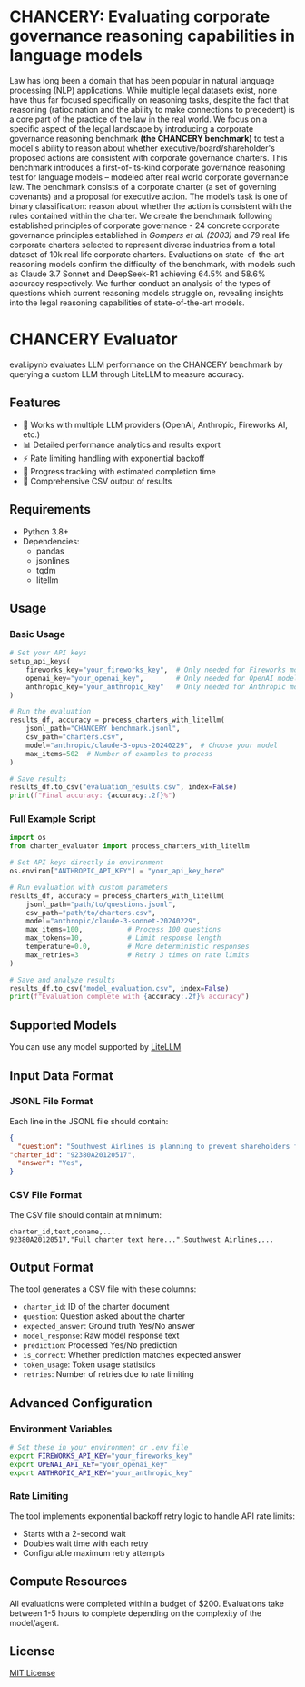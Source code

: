 # CHANCERY: Evaluating corporate governance reasoning capabilities in language models

Law has long been a domain that has been popular in natural language processing (NLP) applications. While multiple legal datasets exist, none have thus far focused specifically on reasoning tasks, despite the fact that reasoning (ratiocination and the ability to make connections to precedent) is a core part of the practice of the law in the real world. We focus on a specific aspect of the legal landscape by introducing a corporate governance reasoning benchmark **(the CHANCERY benchmark)** to test a model's ability to reason about whether executive/board/shareholder's proposed actions are consistent with corporate governance charters. This benchmark introduces a first-of-its-kind corporate governance reasoning test for language models – modeled after real world corporate governance law. The benchmark consists of a corporate charter (a set of governing covenants) and a proposal for executive action. The model’s task is one of binary classification: reason about whether the action is consistent with the rules contained within the charter. We create the benchmark following established principles of corporate governance - 24 concrete corporate governance principles established in *Gompers et al. (2003)* and 79 real life corporate charters selected to represent diverse industries from a total dataset of 10k real life corporate charters. Evaluations on state-of-the-art reasoning models confirm the difficulty of the benchmark, with models such as Claude 3.7 Sonnet and DeepSeek-R1 achieving 64.5\% and 58.6\%  accuracy respectively. We further conduct an analysis of the types of questions which current reasoning models struggle on, revealing insights into the legal reasoning capabilities of state-of-the-art models.


# CHANCERY Evaluator

eval.ipynb evaluates LLM performance on the CHANCERY benchmark by querying a custom LLM through LiteLLM to measure accuracy.

## Features

- 🤖 Works with multiple LLM providers (OpenAI, Anthropic, Fireworks AI, etc.)
- 📊 Detailed performance analytics and results export
- ⚡ Rate limiting handling with exponential backoff
- 🔄 Progress tracking with estimated completion time
- 📝 Comprehensive CSV output of results

## Requirements

- Python 3.8+
- Dependencies:
  - pandas
  - jsonlines
  - tqdm
  - litellm

## Usage

### Basic Usage

```python
# Set your API keys
setup_api_keys(
    fireworks_key="your_fireworks_key",  # Only needed for Fireworks models
    openai_key="your_openai_key",        # Only needed for OpenAI models
    anthropic_key="your_anthropic_key"   # Only needed for Anthropic models
)

# Run the evaluation
results_df, accuracy = process_charters_with_litellm(
    jsonl_path="CHANCERY benchmark.jsonl",
    csv_path="charters.csv",
    model="anthropic/claude-3-opus-20240229",  # Choose your model
    max_items=502  # Number of examples to process
)

# Save results
results_df.to_csv("evaluation_results.csv", index=False)
print(f"Final accuracy: {accuracy:.2f}%")
```

### Full Example Script

```python
import os
from charter_evaluator import process_charters_with_litellm

# Set API keys directly in environment
os.environ["ANTHROPIC_API_KEY"] = "your_api_key_here"

# Run evaluation with custom parameters
results_df, accuracy = process_charters_with_litellm(
    jsonl_path="path/to/questions.jsonl",
    csv_path="path/to/charters.csv",
    model="anthropic/claude-3-sonnet-20240229",
    max_items=100,           # Process 100 questions
    max_tokens=10,           # Limit response length
    temperature=0.0,         # More deterministic responses
    max_retries=3            # Retry 3 times on rate limits
)

# Save and analyze results
results_df.to_csv("model_evaluation.csv", index=False)
print(f"Evaluation complete with {accuracy:.2f}% accuracy")
```

## Supported Models

You can use any model supported by [LiteLLM](https://github.com/BerriAI/litellm#supported-providers)

## Input Data Format

### JSONL File Format
Each line in the JSONL file should contain:
```json
{
  "question": "Southwest Airlines is planning to prevent shareholders from calling special meetings by amending its bylaws. Given the powers outlined in the charter, is there anything stopping the board from making this change on its own?",
"charter_id": "92380A20120517",
  "answer": "Yes",
}
```

### CSV File Format
The CSV file should contain at minimum:
```
charter_id,text,coname,...
92380A20120517,"Full charter text here...",Southwest Airlines,...
```

## Output Format

The tool generates a CSV file with these columns:

- `charter_id`: ID of the charter document
- `question`: Question asked about the charter
- `expected_answer`: Ground truth Yes/No answer
- `model_response`: Raw model response text
- `prediction`: Processed Yes/No prediction
- `is_correct`: Whether prediction matches expected answer
- `token_usage`: Token usage statistics
- `retries`: Number of retries due to rate limiting

## Advanced Configuration

### Environment Variables

```bash
# Set these in your environment or .env file
export FIREWORKS_API_KEY="your_fireworks_key"
export OPENAI_API_KEY="your_openai_key"
export ANTHROPIC_API_KEY="your_anthropic_key"
```

### Rate Limiting

The tool implements exponential backoff retry logic to handle API rate limits:
- Starts with a 2-second wait
- Doubles wait time with each retry
- Configurable maximum retry attempts

## Compute Resources

All evaluations were completed within a budget of $200. Evaluations take between 1-5 hours to complete depending on the complexity of the model/agent. 

## License

[MIT License](LICENSE)

